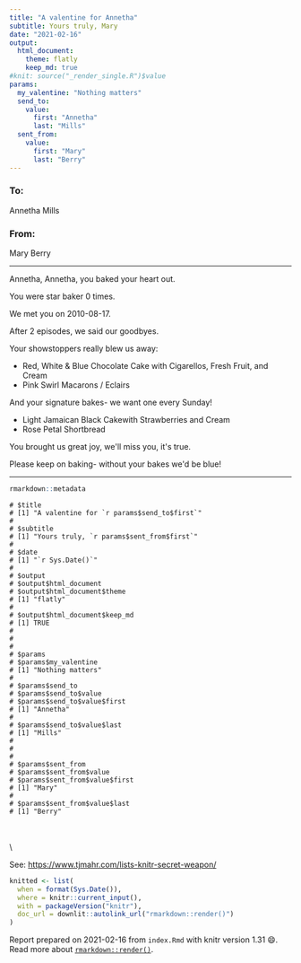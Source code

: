 ```yaml
---
title: "A valentine for Annetha"
subtitle: Yours truly, Mary
date: "2021-02-16"
output: 
  html_document:
    theme: flatly
    keep_md: true
#knit: source("_render_single.R")$value
params:
  my_valentine: "Nothing matters"
  send_to:
    value:
      first: "Annetha"
      last: "Mills"
  sent_from:
    value:
      first: "Mary"
      last: "Berry"
---
```




### To: 

Annetha Mills

### From:

Mary Berry

---

Annetha, Annetha, you baked your heart out.

You were star baker 0 times.

We met you on 2010-08-17.

After 2 episodes, we said our goodbyes.

Your showstoppers really blew us away:

- Red, White & Blue Chocolate Cake with Cigarellos, Fresh Fruit, and Cream
- Pink Swirl Macarons / Eclairs

And your signature bakes- we want one every Sunday!

- Light Jamaican Black Cakewith Strawberries and Cream
- Rose Petal Shortbread

You brought us great joy, we'll miss you, it's true.

Please keep on baking- without your bakes we'd be blue!

---


```r
rmarkdown::metadata
```

```
# $title
# [1] "A valentine for `r params$send_to$first`"
# 
# $subtitle
# [1] "Yours truly, `r params$sent_from$first`"
# 
# $date
# [1] "`r Sys.Date()`"
# 
# $output
# $output$html_document
# $output$html_document$theme
# [1] "flatly"
# 
# $output$html_document$keep_md
# [1] TRUE
# 
# 
# 
# $params
# $params$my_valentine
# [1] "Nothing matters"
# 
# $params$send_to
# $params$send_to$value
# $params$send_to$value$first
# [1] "Annetha"
# 
# $params$send_to$value$last
# [1] "Mills"
# 
# 
# 
# $params$sent_from
# $params$sent_from$value
# $params$sent_from$value$first
# [1] "Mary"
# 
# $params$sent_from$value$last
# [1] "Berry"
```

\
\
\


See: https://www.tjmahr.com/lists-knitr-secret-weapon/


```r
knitted <- list(
  when = format(Sys.Date()),
  where = knitr::current_input(),
  with = packageVersion("knitr"),
  doc_url = downlit::autolink_url("rmarkdown::render()")
)
```

Report prepared on 2021-02-16 from `index.Rmd` with knitr version 1.31 😄. Read more about [`rmarkdown::render()`](https://rmarkdown.rstudio.com/docs//reference/render.html).
